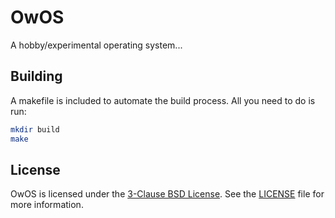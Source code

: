 # OwOS
A hobby/experimental operating system...

## Building
A makefile is included to automate the build process. All you need to do is run:
```sh
mkdir build
make
```

## License
OwOS is licensed under the [3-Clause BSD License](https://opensource.org/licenses/BSD-3-Clause).
See the [LICENSE](LICENSE) file for more information.